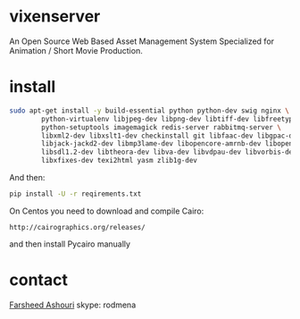 vixenserver
===========
An Open Source Web Based Asset Management System Specialized for Animation / Short Movie Production.


install
===========

```bash
sudo apt-get install -y build-essential python python-dev swig nginx \
        python-virtualenv libjpeg-dev libpng-dev libtiff-dev libfreetype6-dev \
        python-setuptools imagemagick redis-server rabbitmq-server \
        libxml2-dev libxslt1-dev checkinstall git libfaac-dev libgpac-dev \
        libjack-jackd2-dev libmp3lame-dev libopencore-amrnb-dev libopencore-amrwb-dev \
        libsdl1.2-dev libtheora-dev libva-dev libvdpau-dev libvorbis-dev libx11-dev \
        libxfixes-dev texi2html yasm zlib1g-dev

```
And then:
```bash
pip install -U -r reqirements.txt
```

On Centos you need to download and compile Cairo:

```
http://cairographics.org/releases/ 
```

and then install Pycairo manually


contact
=======
[Farsheed Ashouri](mailto:farsheed.ashouri@gmail.com)
skype: rodmena


